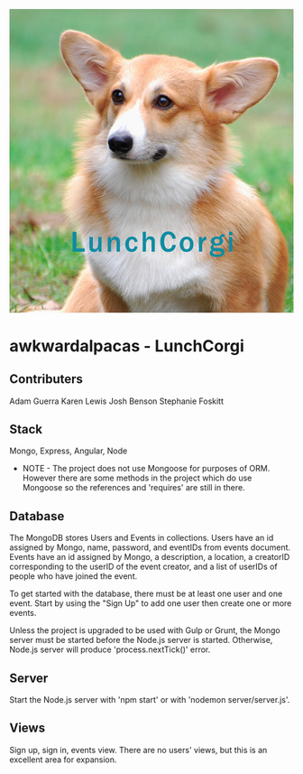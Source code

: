 ![lunchcorgi](/client/assets/lunchcorgi.jpg)

awkwardalpacas - LunchCorgi
===========================

Contributers
------------

Adam Guerra 
Karen Lewis
Josh Benson
Stephanie Foskitt


Stack
-----
 
Mongo, Express, Angular, Node

 - NOTE -
The project does not use Mongoose for purposes of ORM.  However there are some methods in the project which do use Mongoose so the references and 'requires' are still in there.

Database
--------

The MongoDB stores Users and Events in collections. Users have an id assigned by Mongo, name, password, and eventIDs from events document. Events have an id assigned by Mongo, a description, a location, a creatorID corresponding to the userID of the event creator, and a list of userIDs of people who have joined the event.
 
To get started with the database, there must be at least one user and one event.  Start by using the "Sign Up" to add one user then create one or more events. 
 
Unless the project is upgraded to be used with Gulp or Grunt, the Mongo server must be started before the Node.js server is started.  Otherwise, Node.js server will produce 'process.nextTick()' error.

Server
------

Start the Node.js server with 'npm start' or with 'nodemon server/server.js'.
 
Views
-----

Sign up, sign in, events view.  There are no users' views, but this is an excellent area for expansion.
